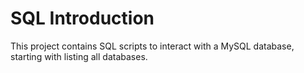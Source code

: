 # SQL Introduction
This project contains SQL scripts to interact with a MySQL database, starting with listing all databases.
